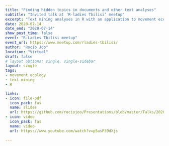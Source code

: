 ```yaml
---
title: "Finding hidden topics in documents and other text analyses"
subtitle: "Invited talk at ‘R-ladies Tbilisi’ meetup"
excerpt: "Text mining analyses in R with an application to movement ecology literature"
date: 2020-07-14
date_end: "2020-07-14"
show_post_time: false
event: "R-Ladies Tbilisi meetup"
event_url: https://www.meetup.com/rladies-tbilisi/
author: "Rocío Joo"
location: "Virtual"
draft: false
# layout options: single, single-sidebar
layout: single
tags:
- movement ecology
- text mining
- R

links:
- icon: file-pdf
  icon_pack: fas
  name: slides
  url: https://github.com/rociojoo/Presentations/blob/master/Talks/2020/RladiesTbilisi2020.pdf
- icon: video
  icon_pack: fas
  name: video
  url: https://www.youtube.com/watch?v=p5asP39dXjs
  
---
```


